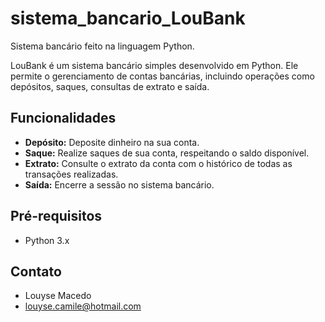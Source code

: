 # sistema_bancario_LouBank
Sistema bancário feito na linguagem Python.

LouBank é um sistema bancário simples desenvolvido em Python. Ele permite o gerenciamento de contas bancárias, incluindo operações como depósitos, saques, consultas de extrato e saída.

## Funcionalidades

- **Depósito:** Deposite dinheiro na sua conta.
- **Saque:** Realize saques de sua conta, respeitando o saldo disponível.
- **Extrato:** Consulte o extrato da conta com o histórico de todas as transações realizadas.
- **Saída:** Encerre a sessão no sistema bancário.

## Pré-requisitos

- Python 3.x

## Contato

- Louyse Macedo
- louyse.camile@hotmail.com
